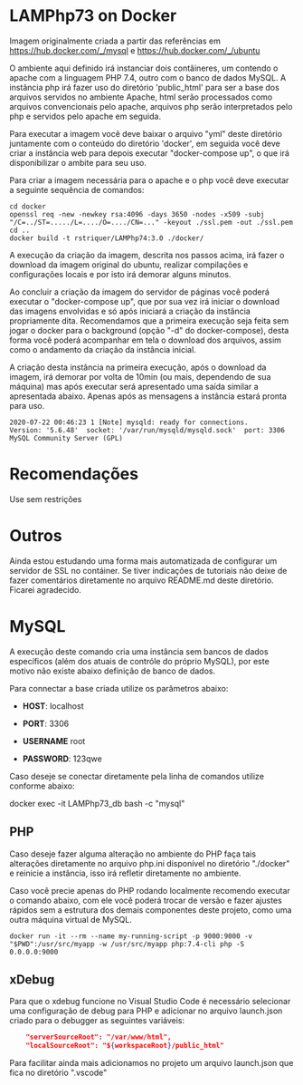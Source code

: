 # LAMPhp73 on Docker

Imagem originalmente criada a partir das referências em
https://hub.docker.com/_/mysql e https://hub.docker.com/_/ubuntu

O ambiente aqui definido irá instanciar dois contâineres, um contendo o apache
com a linguagem PHP 7.4, outro com o banco de dados MySQL. A instância php irá
fazer uso do diretório 'public_html' para ser a base dos arquivos servidos no
ambiente Apache, html serão processados como arquivos convencionais pelo apache,
arquivos php serão interpretados pelo php e servidos pelo apache em seguida.

Para executar a imagem você deve baixar o arquivo "yml" deste diretório
juntamente com o conteúdo do diretório 'docker', em seguida você deve criar a
instância web para depois executar "docker-compose up", o que irá disponibilizar
o ambite para seu uso.

Para criar a imagem necessária para o apache e o php você deve executar a
seguinte sequência de comandos:

    cd docker
    openssl req -new -newkey rsa:4096 -days 3650 -nodes -x509 -subj "/C=../ST=...../L=..../O=..../CN=..." -keyout ./ssl.pem -out ./ssl.pem
    cd ..
    docker build -t rstriquer/LAMPhp74:3.0 ./docker/

A execução da criação da imagem, descrita nos passos acima, irá fazer o download
da imagem original do ubuntu, realizar compilações e configurações locais e por
isto irá demorar alguns minutos.

Ao concluir a criação da imagem do servidor de páginas você poderá executar o
"docker-compose up", que por sua vez irá iniciar o download das imagens
envolvidas e só após iniciará a criação da instância propriamente dita.
Recomendamos que a primeira execução seja feita sem jogar o docker para o
background (opção "-d" do docker-compose), desta forma você poderá acompanhar
em tela o download dos arquivos, assim como o andamento da criação da instância
inicial.

A criação desta instância na primeira execução, após o download da imagem, irá
demorar por volta de 10min (ou mais, dependendo de sua máquina) mas após executar
será apresentado uma saída similar a apresentada abaixo. Apenas após as mensagens
a instância estará pronta para uso.

    2020-07-22 00:46:23 1 [Note] mysqld: ready for connections.
    Version: '5.6.48'  socket: '/var/run/mysqld/mysqld.sock'  port: 3306  MySQL Community Server (GPL)


# Recomendações

Use sem restrições

# Outros

Ainda estou estudando uma forma mais automatizada de configurar um servidor de
SSL no contáiner. Se tiver indicações de tutoriais não deixe de fazer
comentários diretamente no arquivo README.md deste diretório. Ficarei
agradecido.

# MySQL

A execução deste comando cria uma instância sem bancos de dados específicos
(além dos atuais de contróle do próprio MySQL), por este motivo não existe
abaixo definição de banco de dados.

Para connectar a base criada utilize os parâmetros abaixo:

* **HOST**: localhost

* **PORT**: 3306

* **USERNAME** root

* **PASSWORD**: 123qwe

Caso deseje se conectar diretamente pela linha de comandos utilize conforme
abaixo:

docker exec -it LAMPhp73_db bash -c "mysql"



## PHP

Caso deseje fazer alguma alteração no ambiente do PHP faça tais alterações
diretamente no arquivo php.ini disponível no diretório "./docker" e reinicie a
instância, isso irá refletir diretamente no ambiente.

Caso você precie apenas do PHP rodando localmente recomendo executar o comando
abaixo, com ele você poderá trocar de versão e fazer ajustes rápidos sem a
estrutura dos demais componentes deste projeto, como uma outra máquina virtual
de MySQL.

```docker run -it --rm --name my-running-script -p 9000:9000 -v "$PWD":/usr/src/myapp -w /usr/src/myapp php:7.4-cli php -S 0.0.0.0:9000```

## xDebug

Para que o xdebug funcione no Visual Studio Code é necessário selecionar uma
configuração de debug para PHP e adicionar no arquivo launch.json criado para
o debugger as seguintes variáveis:

```json
    "serverSourceRoot": "/var/www/html",
    "localSourceRoot": "${workspaceRoot}/public_html"
```

Para facilitar ainda mais adicionamos no projeto um arquivo launch.json que fica
no diretório ".vscode"